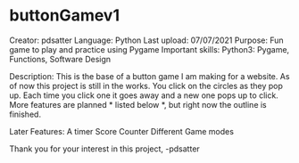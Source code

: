 # buttonGamev1

Creator: pdsatter
Language: Python
Last upload: 07/07/2021
Purpose:  Fun game to play and practice using Pygame
Important skills: Python3: Pygame, Functions, Software Design

Description: 
This is the base of a button game I am making for a website.  As of now this project is still in the works.
You click on the circles as they pop up.  Each time you click one it goes away and a new one pops up to click.  More features are planned * listed below *,
but right now the outline is finished.  

Later Features:
A timer
Score Counter
Different Game modes
  
Thank you for your interest in this project, 
-pdsatter
